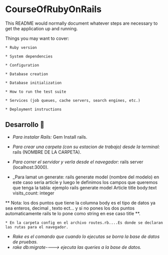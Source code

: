 # CourseOfRubyOnRails

This README would normally document whatever steps are necessary to get the
application up and running.

Things you may want to cover:

```
* Ruby version

* System dependencies

* Configuration

* Database creation

* Database initialization

* How to run the test suite

* Services (job queues, cache servers, search engines, etc.)

* Deployment instructions
```
## Desarrollo 🔧
* _Para instalar Rails:_
Gem Install rails.

* _Para crear una carpeta (con su estacion de trabajo) desde la terminal:_
rails (NOMBRE DE LA CARPETA).

* _Para correr el servidor y verla desde el navegador:_
rails server (localhost:3000).

* _Para lamat un generate:  rails generate model (nombre del modelo) en este caso seria article y luego le definimos los campos que queremos que tenga la tabla: ejemplo rails generate model Article title body:text visits_count: integer

** Nota: los dos puntos que tiene la columna body es el tipo de datos ya sea enteros, decimal , texto ect... y si no pones los dos puntos automaticamente rails te lo pone como string en ese caso title **.

```
* En la carpeta config en el archivo routes.rb....Es donde se declaran las rutas para el navegador.

```
* _Rake es el comando que cuando lo ejecutas se borra la base de datos de pruebas._
* _rake db:migrate----> ejecuta las queries a la base de datos._

